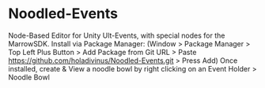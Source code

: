 # Noodled-Events
Node-Based Editor for Unity Ult-Events, with special nodes for the MarrowSDK.
Install via Package Manager:
(Window > Package Manager > Top Left Plus Button > Add Package from Git URL > Paste https://github.com/holadivinus/Noodled-Events.git > Press Add)
Once installed, create & View a noodle bowl by right clicking on an Event Holder > Noodle Bowl
